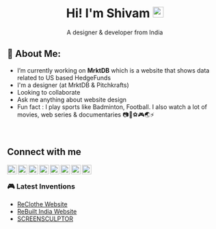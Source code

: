 <h1 align="center">Hi! I'm Shivam  <img src="https://media.giphy.com/media/hvRJCLFzcasrR4ia7z/giphy.gif" width="25px"></h1>
<p align="center">A designer & developer from India</p>

## 🤵 About Me:
* I’m currently working on **MrktDB** which is a website that shows data related to US based HedgeFunds
* I'm a designer (at MrktDB & Pitchkrafts)
* Looking to collaborate 
* Ask me anything about website design
* Fun fact : I play sports like Badminton, Football. I also watch a lot of movies, web series & documentaries
📷🍕⚽🎮🌏⚡
<br/>

## Connect with me

<a href="https://discord.gg/vfqPMV6q">
  <img align="left" alt="Shivam's Discord" width="22px" src="https://raw.githubusercontent.com/peterthehan/peterthehan/master/assets/discord.svg" />
</a>
&nbsp;
<a href="https://twitter.com/Shivamc504">
  <img align="left" alt="Shivam Singh | Twitter" width="22px" src="https://raw.githubusercontent.com/peterthehan/peterthehan/master/assets/twitter.svg" />
</a>
&nbsp;
<a href="https://www.youtube.com/channel/UCO9N1zJLui_FAadw9CF3Mdw">
  <img align="left" alt="Shivam's YouTube" width="22px" src="https://github.com/peterthehan/peterthehan/blob/master/assets/youtube.svg" />
</a>
&nbsp;
<a href="https://www.facebook.com/shivamsinghc504/">
  <img align="left" alt="Shivam's Facebook" width="22px" src="https://github.com/peterthehan/peterthehan/blob/master/assets/facebook.svg" />
</a>
&nbsp;
<a href="https://open.spotify.com/user/fiz633kh049s7ejhk5r6erf52">
  <img align="left" alt="Shivam's spotify" width="22px" src="https://github.com/peterthehan/peterthehan/blob/master/assets/spotify.svg" />
</a>
&nbsp;
<a href="https://www.linkedin.com/in/shivam-singh-bb9bb818a/">
  <img align="left" alt="Shivam's LinkdIN" width="22px" src="https://raw.githubusercontent.com/peterthehan/peterthehan/master/assets/linkedin.svg" />
</a
&nbsp;  
  <a href="https://www.behance.net/shivamsingh_c17/">
  <img align="left" alt="Shivam's Behance" width="22px" src="https://cdn.freebiesupply.com/logos/large/2x/behance-1-logo-png-transparent.png" />
</a>
&nbsp;
  <a href="https://dribbble.com/ShivZedd">
  <img align="left" alt="Shivam's Dribble" width="22px" src="https://seeklogo.com/images/D/dribbble-logo-143FF96D65-seeklogo.com.png" />
</a>

<br/>

### 🎮 Latest Inventions
- [ReClothe Website](https://reclothe.webflow.io/)
- [ReBuilt India Website](https://rebuiltindia.com/)
- [SCREENSCULPTOR](https://screensculptor.webflow.io/)


